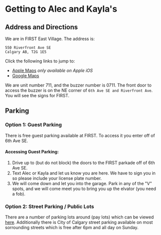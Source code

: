 # Getting to Alec and Kayla's
## Address and Directions
We are in FIRST East Village. The address is:
```
550 Riverfront Ave SE
Calgary AB, T2G 1E5
```
Click the following links to jump to:
- [Apple Maps](https://maps.apple.com/?address=550%20Riverfront%20Ave%20SE,%20Calgary%20AB%20T2G%201E5,%20Canada&ll=51.047212,-114.050403&q=550%20Riverfront%20Ave%20SE&_ext=EiYpspGQ3neFSUAx5HmI266DXMA5MGe2Op6GSUBBgtV5v8SCXMBQBA%3D%3D&t=m) *only available on Apple iOS*
- [Google Maps](https://goo.gl/maps/2HtvvTqPMnPAmeNf8)

We are unit number 711, and the buzzer number is 0711. The front door to access the buzzer is on the NE corner of `6th Ave SE and Riverfront Ave`. You will see the signs for FIRST.

## Parking
### Option 1: Guest Parking
There is free guest parking available at FIRST. To access it you enter off of 6th Ave SE.
#### Accessing Guest Parking:
1. Drive up to (but do not block) the doors to the FIRST parkade off of 6th Ave SE.
2. Text Alec or Kayla and let us know you are here. We have to sign you in so please include your license plate number.
3. We will come down and let you into the garage. Park in any of the "V" spots, and we will come meet you to bring you up the elvator (you need a fob).

### Option 2: Street Parking / Public Lots
There are a number of parking lots around (pay lots) which can be viewed [here](https://en.parkopedia.ca/parking/lot/east_village_riverfront_indigo_lot_154/t2g/calgary/). Additionally there is City of Calgary street parking available on most sorrounding streets which is free after 6pm and all day on Sunday.